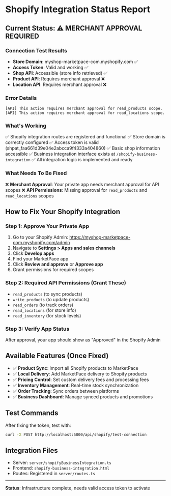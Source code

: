 # Shopify Integration Status Report

## Current Status: ⚠️ MERCHANT APPROVAL REQUIRED

### Connection Test Results
- **Store Domain**: myshop-marketpace-com.myshopify.com ✅
- **Access Token**: Valid and working ✅
- **Shop API**: Accessible (store info retrieved) ✅
- **Product API**: Requires merchant approval ❌
- **Location API**: Requires merchant approval ❌

### Error Details
```
[API] This action requires merchant approval for read_products scope.
[API] This action requires merchant approval for read_locations scope.
```

### What's Working
✅ Shopify integration routes are registered and functional
✅ Store domain is correctly configured
✅ Access token is valid (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)
✅ Basic shop information accessible
✅ Business integration interface exists at `/shopify-business-integration`
✅ All integration logic is implemented and ready

### What Needs To Be Fixed
❌ **Merchant Approval**: Your private app needs merchant approval for API scopes
❌ **API Permissions**: Missing approval for `read_products` and `read_locations` scopes

## How to Fix Your Shopify Integration

### Step 1: Approve Your Private App
1. Go to your Shopify Admin: https://myshop-marketpace-com.myshopify.com/admin
2. Navigate to **Settings > Apps and sales channels**
3. Click **Develop apps**
4. Find your MarketPace app
5. Click **Review and approve** or **Approve app**
6. Grant permissions for required scopes

### Step 2: Required API Permissions (Grant These)
- `read_products` (to sync products)
- `write_products` (to update products)
- `read_orders` (to track orders)
- `read_locations` (for store info)
- `read_inventory` (for stock levels)

### Step 3: Verify App Status
After approval, your app should show as "Approved" in the Shopify Admin

## Available Features (Once Fixed)
- ✅ **Product Sync**: Import all Shopify products to MarketPace
- ✅ **Local Delivery**: Add MarketPace delivery to Shopify products
- ✅ **Pricing Control**: Set custom delivery fees and processing fees
- ✅ **Inventory Management**: Real-time stock synchronization
- ✅ **Order Tracking**: Sync orders between platforms
- ✅ **Business Dashboard**: Manage synced products and promotions

## Test Commands
After fixing the token, test with:
```bash
curl -X POST http://localhost:5000/api/shopify/test-connection
```

## Integration Files
- Server: `server/shopifyBusinessIntegration.ts`
- Frontend: `shopify-business-integration.html`
- Routes: Registered in `server/routes.ts`

---
**Status**: Infrastructure complete, needs valid access token to activate